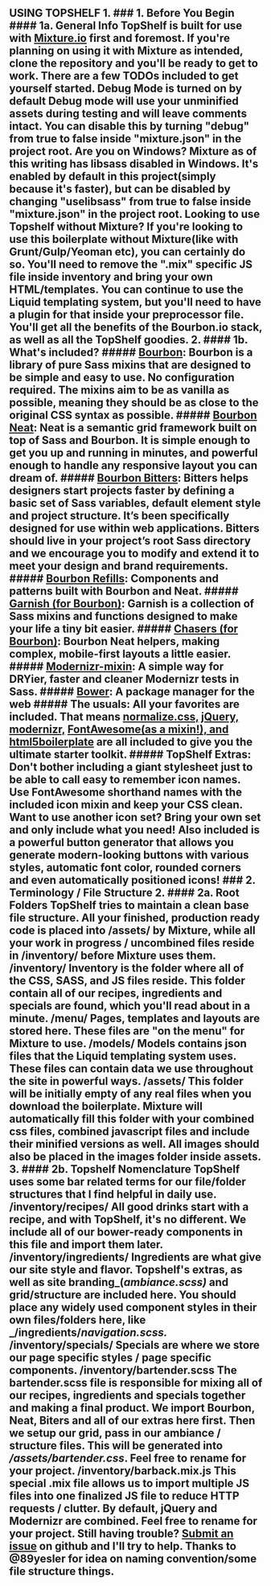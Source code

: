 ## USING TOPSHELF 1\. ### 1\. Before You Begin #### 1a. General Info TopShelf is built for use with [Mixture.io](http://mixture.io) first and foremost. If you're planning on using it with Mixture as intended, clone the repository and you'll be ready to get to work. There are a few TODOs included to get yourself started. **Debug Mode is turned on by default** Debug mode will use your unminified assets during testing and will leave comments intact. You can disable this by turning "debug" from true to false inside "mixture.json" in the project root. **Are you on Windows?** Mixture as of this writing has libsass disabled in Windows. It's enabled by default in this project(simply because it's faster), but can be disabled by changing "uselibsass" from true to false inside "mixture.json" in the project root. **Looking to use Topshelf without Mixture?** If you're looking to use this boilerplate without Mixture(like with Grunt/Gulp/Yeoman etc), you can certainly do so. You'll need to remove the ".mix" specific JS file inside inventory and bring your own HTML/templates. You can continue to use the Liquid templating system, but you'll need to have a plugin for that inside your preprocessor file. You'll get all the benefits of the Bourbon.io stack, as well as all the TopShelf goodies. 2\. #### 1b. What's included? ##### [Bourbon](http://bourbon.io): Bourbon is a library of pure Sass mixins that are designed to be simple and easy to use. No configuration required. The mixins aim to be as vanilla as possible, meaning they should be as close to the original CSS syntax as possible. ##### [Bourbon Neat](http://neat.bourbon.io): Neat is a semantic grid framework built on top of Sass and Bourbon. It is simple enough to get you up and running in minutes, and powerful enough to handle any responsive layout you can dream of. ##### [Bourbon Bitters](http://bitters.bourbon.io): Bitters helps designers start projects faster by defining a basic set of Sass variables, default element style and project structure. It’s been specifically designed for use within web applications. Bitters should live in your project’s root Sass directory and we encourage you to modify and extend it to meet your design and brand requirements. ##### [Bourbon Refills](http://refills.bourbon.io): Components and patterns built with Bourbon and Neat. ##### [Garnish (for Bourbon)](https://github.com/paulozoom/garnish): Garnish is a collection of Sass mixins and functions designed to make your life a tiny bit easier. ##### [Chasers (for Bourbon)](https://github.com/kennethormandy/chasers): Bourbon Neat helpers, making complex, mobile-first layouts a little easier. ##### [Modernizr-mixin](https://github.com/danielguillan/modernizr-mixin): A simple way for DRYier, faster and cleaner Modernizr tests in Sass. ##### [Bower](http://bower.io): A package manager for the web ##### The usuals: All your favorites are included. That means [normalize.css,](http://necolas.github.io/normalize.css/) [jQuery,](http://jquery.com) [modernizr,](http://modernizr.com/) [FontAwesome(as a mixin!), and](http://fortawesome.github.io/Font-Awesome/) [html5boilerplate](https://html5boilerplate.com/) are all included to give you the ultimate starter toolkit. ##### TopShelf Extras: Don't bother including a giant stylesheet just to be able to call easy to remember icon names. Use FontAwesome shorthand names with the included icon mixin and keep your CSS clean. Want to use another icon set? Bring your own set and only include what you need! Also included is a powerful button generator that allows you generate modern-looking buttons with various styles, automatic font color, rounded corners and even automatically positioned icons! ### 2\. Terminology / File Structure 2\. #### 2a. Root Folders TopShelf tries to maintain a clean base file structure. All your finished, production ready code is placed into /assets/ by Mixture, while all your work in progress / uncombined files reside in /inventory/ before Mixture uses them. **/inventory/** Inventory is the folder where all of the CSS, SASS, and JS files reside. This folder contain all of our recipes, ingredients and specials are found, which you'll read about in a minute. **/menu/** Pages, templates and layouts are stored here. These files are "on the menu" for Mixture to use. **/models/** Models contains json files that the Liquid templating system uses. These files can contain data we use throughout the site in powerful ways. **/assets/** This folder will be initially empty of any real files when you download the boilerplate. Mixture will automatically fill this folder with your combined css files, combined javascript files and include their minified versions as well. All images should also be placed in the images folder inside assets. 3\. #### 2b. Topshelf Nomenclature TopShelf uses some bar related terms for our file/folder structures that I find helpful in daily use. /inventory/**recipes/** All good drinks start with a recipe, and with TopShelf, it's no different. We include all of our bower-ready components in this file and import them later. /inventory/**ingredients/** Ingredients are what give our site style and flavor. Topshelf's extras, as well as site branding_(_ambiance.scss)_ and grid/structure are included here. You should place any widely used component styles in their own files/folders here, like _/ingredients/_navigation.scss._ /inventory/**specials/** Specials are where we store our page specific styles / page specific components. /inventory/**bartender.scss** The bartender.scss file is responsible for mixing all of our recipes, ingredients and specials together and making a final product. We import Bourbon, Neat, Biters and all of our extras here first. Then we setup our grid, pass in our ambiance / structure files. This will be generated into _/assets/bartender.css_. Feel free to rename for your project. /inventory/**barback.mix.js** This special .mix file allows us to import multiple JS files into one finalized JS file to reduce HTTP requests / clutter. By default, jQuery and Modernizr are combined. Feel free to rename for your project. Still having trouble? [Submit an issue](https://github.com/qburns/topshelf/issues) on github and I'll try to help. Thanks to @89yesler for idea on naming convention/some file structure things.